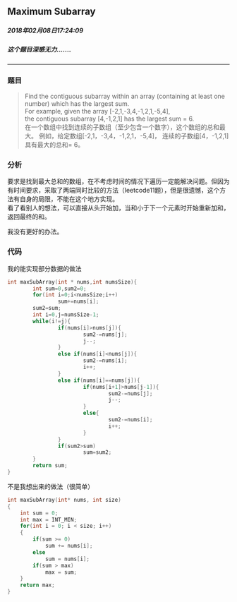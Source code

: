 ## Maximum Subarray
##### 2018年02月08日17:24:09
##### 这个题目深感无力.......
***
### 题目
>Find the contiguous subarray within an array (containing at least one number) which has the largest sum.  
For example, given the array [-2,1,-3,4,-1,2,1,-5,4],  
the contiguous subarray [4,-1,2,1] has the largest sum = 6.  
在一个数组中找到连续的子数组（至少包含一个数字），这个数组的总和最大。 例如，给定数组[-2,1，-3,4，-1,2,1，-5,4]， 连续的子数组[4，-1,2,1]具有最大的总和= 6。
 
### 分析
要求是找到最大总和的数组，在不考虑时间的情况下遍历一定能解决问题。但因为有时间要求，采取了两端同时比较的方法（leetcode11题），但是很遗憾，这个方法有自身的局限，不能在这个地方实现。  
看了看别人的想法，可以直接从头开始加，当和小于下一个元素时开始重新加和，返回最终的和。
  
我没有更好的办法。
### 代码
我的能实现部分数据的做法
```c
int maxSubArray(int * nums,int numsSize){
        int sum=0,sum2=0;
        for(int i=0;i<numsSize;i++)
                sum+=nums[i];
        sum2=sum;
        int i=0,j=numsSize-1;
        while(i!=j){
                if(nums[i]>nums[j]){
                        sum2-=nums[j];
                        j--;
                }
                else if(nums[i]<nums[j]){
                        sum2-=nums[i];
                        i++;
                }
                else if(nums[i]==nums[j]){
                        if(nums[i+1]>nums[j-1]){
                                sum2-=nums[j];
                                j--;
                        }
                        else{
                                sum2-=nums[i];
                                i++;
                        }
                }
                if(sum2>sum)
                        sum=sum2;
        }
        return sum;
}
```
不是我想出来的做法（很简单）
```c
int maxSubArray(int* nums, int size)
{
    int sum = 0;
    int max = INT_MIN;
    for(int i = 0; i < size; i++)
    {
        if(sum >= 0)
            sum += nums[i];
        else
            sum = nums[i];
        if(sum > max)
            max = sum;
    }
    return max;
}
```
